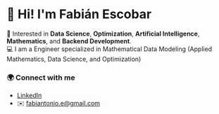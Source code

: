 # 👋 Hi! I'm Fabián Escobar  

🌱 Interested in **Data Science**, **Optimization**, **Artificial Intelligence**, **Mathematics**, and **Backend Development**.  
💻 I am a Engineer specialized in Mathematical Data Modeling (Applied Mathematics, Data Science, and Optimization)


### 🌍 Connect with me
- [LinkedIn](https://www.linkedin.com/in/fabián-escobar-6608a9284)  
- ✉️ fabiantonio.e@gmail.com
